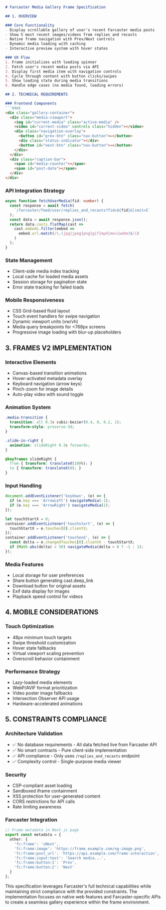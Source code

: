 ```markdown
# Farcaster Media Gallery Frame Specification

## 1. OVERVIEW

### Core Functionality
- Display scrollable gallery of user's recent Farcaster media posts
- Show 5 most recent images/videos from replies and recasts
- Native frame navigation with Prev/Next controls
- Dynamic media loading with caching
- Interactive preview system with hover states

### UX Flow
1. Frame initializes with loading spinner
2. Fetch user's recent media posts via API
3. Display first media item with navigation controls
4. Cycle through content with button clicks/swipes
5. Show loading state during media transitions
6. Handle edge cases (no media found, loading errors)

## 2. TECHNICAL REQUIREMENTS

### Frontend Components
```html
<div class="gallery-container">
  <div class="media-viewport">
    <img id="current-media" class="active-media" />
    <video id="current-video" controls class="hidden"></video>
    <div class="navigation-overlay">
      <button id="prev-btn" class="nav-button">←</button>
      <div class="status-indicator"></div>
      <button id="next-btn" class="nav-button">→</button>
    </div>
  </div>
  <div class="caption-bar">
    <span id="media-counter"></span>
    <span id="post-date"></span>
  </div>
</div>
```

### API Integration Strategy
```typescript
async function fetchUserMedia(fid: number) {
  const response = await fetch(
    `/farcaster/feed/user/replies_and_recasts?fid=${fid}&limit=5`
  );
  const data = await response.json();
  return data.casts.flatMap(cast => 
    cast.embeds.filter(embed => 
      embed.url.match(/\.(jpg|jpeg|png|gif|mp4|mov|webm)$/i)
    )
  );
}
```

### State Management
- Client-side media index tracking
- Local cache for loaded media assets
- Session storage for pagination state
- Error state tracking for failed loads

### Mobile Responsiveness
- CSS Grid-based fluid layout
- Touch event handlers for swipe navigation
- Dynamic viewport units (vw/vh)
- Media query breakpoints for <768px screens
- Progressive image loading with blur-up placeholders

## 3. FRAMES V2 IMPLEMENTATION

### Interactive Elements
- Canvas-based transition animations
- Hover-activated metadata overlay
- Keyboard navigation (arrow keys)
- Pinch-zoom for image details
- Auto-play video with sound toggle

### Animation System
```css
.media-transition {
  transition: all 0.3s cubic-bezier(0.4, 0, 0.2, 1);
  transform-style: preserve-3d;
}

.slide-in-right {
  animation: slideRight 0.3s forwards;
}

@keyframes slideRight {
  from { transform: translateX(100%); }
  to { transform: translateX(0); }
}
```

### Input Handling
```javascript
document.addEventListener('keydown', (e) => {
  if (e.key === 'ArrowLeft') navigateMedia(-1);
  if (e.key === 'ArrowRight') navigateMedia(1);
});

let touchStartX = 0;
container.addEventListener('touchstart', (e) => {
  touchStartX = e.touches[0].clientX;
});
container.addEventListener('touchend', (e) => {
  const delta = e.changedTouches[0].clientX - touchStartX;
  if (Math.abs(delta) > 50) navigateMedia(delta > 0 ? -1 : 1);
});
```

### Media Features
- Local storage for user preferences
- Share button generating cast.deep_link
- Download button for original assets
- Exif data display for images
- Playback speed control for videos

## 4. MOBILE CONSIDERATIONS

### Touch Optimization
- 48px minimum touch targets
- Swipe threshold customization
- Hover state fallbacks
- Virtual viewport scaling prevention
- Overscroll behavior containment

### Performance Strategy
- Lazy-loaded media elements
- WebP/AVIF format prioritization
- Video poster image fallbacks
- Intersection Observer API usage
- Hardware-accelerated animations

## 5. CONSTRAINTS COMPLIANCE

### Architecture Validation
- ✅ No database requirements - All data fetched live from Farcaster API
- ✅ No smart contracts - Pure client-side implementation
- ✅ API compliance - Only uses `/replies_and_recasts` endpoint
- ✅ Complexity control - Single-purpose media viewer

### Security
- CSP-compliant asset loading
- Sandboxed iframe containment
- XSS protection for user-generated content
- CORS restrictions for API calls
- Rate limiting awareness

### Farcaster Integration
```typescript
// Frame metadata in Next.js page
export const metadata = {
  other: {
    'fc:frame': 'vNext',
    'fc:frame:image': 'https://frame.example.com/og-image.png',
    'fc:frame:post_url': 'https://api.example.com/frame-interaction',
    'fc:frame:input:text': 'Search media...',
    'fc:frame:button:1': 'Prev',
    'fc:frame:button:2': 'Next'
  }
};
```

This specification leverages Farcaster's full technical capabilities while maintaining strict compliance with the provided constraints. The implementation focuses on native web features and Farcaster-specific APIs to create a seamless gallery experience within the frame environment.
```
